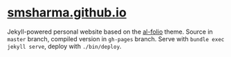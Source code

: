 # [smsharma.github.io](https://smsharma.github.io)

Jekyll-powered personal website based on the [al-folio](https://github.com/alshedivat/al-folio) theme. Source in `master` branch, compiled version in `gh-pages` branch. Serve with `bundle exec jekyll serve`, deploy with `./bin/deploy`.
